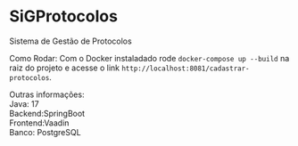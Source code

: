 # SiGProtocolos
Sistema de Gestão de Protocolos

Como Rodar:
  Com o Docker instaladado rode `docker-compose up --build` na raiz do projeto e acesse o link `http://localhost:8081/cadastrar-protocolos`.

Outras informações:  
    Java: 17  
    Backend:SpringBoot    
    Frontend:Vaadin  
    Banco: PostgreSQL  
